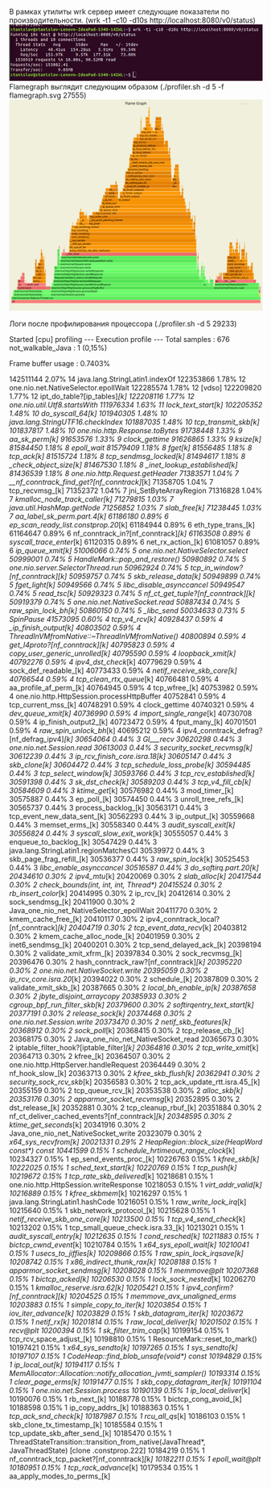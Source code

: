 В рамках утилиты wrk сервер имеет следующие показатели по производительности. (wrk -t1 -c10 -d10s http://localhost:8080/v0/status)
![alt text](wrk.png "wrk")
Flamegraph выглядит следующим образом (./profiler.sh -d 5 -f flamegraph.svg 27555)
![alt text](flamegraph.svg "flamegraph")

Логи после профилирования процессора (./profiler.sh -d 5 29233)

Started [cpu] profiling
--- Execution profile ---
Total samples       : 676
not_walkable_Java   : 1 (0,15%)

Frame buffer usage  : 0.7403%

142511144    2.07%       14  java.lang.StringLatin1.indexOf
   122353866    1.78%       12  one.nio.net.NativeSelector.epollWait
   122285574    1.78%       12  [vdso]
   122209820    1.77%       12  ipt_do_table?[ip_tables]_[k]
   122208116    1.77%       12  one.nio.util.Utf8.startsWith
   111976334    1.63%       11  __lock_text_start_[k]
   102205352    1.48%       10  do_syscall_64_[k]
   101940305    1.48%       10  java.lang.StringUTF16.checkIndex
   101887035    1.48%       10  __tcp_transmit_skb_[k]
   101837817    1.48%       10  one.nio.http.Response.toBytes
    91738448    1.33%        9  aa_sk_perm_[k]
    91653576    1.33%        9  clock_gettime
    91626865    1.33%        9  __ksize_[k]
    81584450    1.18%        8  epoll_wait
    81579409    1.18%        8  __fget_[k]
    81556485    1.18%        8  tcp_ack_[k]
    81515724    1.18%        8  tcp_sendmsg_locked_[k]
    81494617    1.18%        8  __check_object_size_[k]
    81467530    1.18%        8  __inet_lookup_established_[k]
    81436539    1.18%        8  one.nio.http.Request.getHeader
    71383571    1.04%        7  __nf_conntrack_find_get?[nf_conntrack]_[k]
    71358705    1.04%        7  tcp_recvmsg_[k]
    71352372    1.04%        7  jni_SetByteArrayRegion
    71316828    1.04%        7  __kmalloc_node_track_caller_[k]
    71279815    1.03%        7  java.util.HashMap.getNode
    71256852    1.03%        7  __slab_free_[k]
    71238445    1.03%        7  aa_label_sk_perm.part.4_[k]
    61186180    0.89%        6  ep_scan_ready_list.constprop.20_[k]
    61184944    0.89%        6  eth_type_trans_[k]
    61164647    0.89%        6  nf_conntrack_in?[nf_conntrack]_[k]
    61163508    0.89%        6  syscall_trace_enter_[k]
    61120315    0.89%        6  net_rx_action_[k]
    61081057    0.89%        6  __ip_queue_xmit_[k]
    51006066    0.74%        5  one.nio.net.NativeSelector.select
    50999001    0.74%        5  HandleMark::pop_and_restore()
    50980892    0.74%        5  one.nio.server.SelectorThread.run
    50962924    0.74%        5  tcp_in_window?[nf_conntrack]_[k]
    50959757    0.74%        5  skb_release_data_[k]
    50949899    0.74%        5  __fget_light_[k]
    50949566    0.74%        5  __libc_disable_asynccancel
    50949547    0.74%        5  read_tsc_[k]
    50929323    0.74%        5  nf_ct_get_tuple?[nf_conntrack]_[k]
    50919379    0.74%        5  one.nio.net.NativeSocket.read
    50887434    0.74%        5  _raw_spin_lock_bh_[k]
    50860150    0.74%        5  __libc_send
    50034633    0.73%        5  SpinPause
    41573095    0.60%        4  tcp_v4_rcv_[k]
    40928437    0.59%        4  __ip_finish_output_[k]
    40803502    0.59%        4  ThreadInVMfromNative::~ThreadInVMfromNative()
    40800894    0.59%        4  get_l4proto?[nf_conntrack]_[k]
    40795823    0.59%        4  copy_user_generic_unrolled_[k]
    40795590    0.59%        4  loopback_xmit_[k]
    40792276    0.59%        4  ipv4_dst_check_[k]
    40779629    0.59%        4  sock_def_readable_[k]
    40773433    0.59%        4  __netif_receive_skb_core_[k]
    40766544    0.59%        4  tcp_clean_rtx_queue_[k]
    40766481    0.59%        4  aa_profile_af_perm_[k]
    40764945    0.59%        4  tcp_wfree_[k]
    40753982    0.59%        4  one.nio.http.HttpSession.processHttpBuffer
    40752841    0.59%        4  tcp_current_mss_[k]
    40748291    0.59%        4  clock_gettime
    40740321    0.59%        4  __dev_queue_xmit_[k]
    40736990    0.59%        4  import_single_range_[k]
    40730708    0.59%        4  ip_finish_output2_[k]
    40723472    0.59%        4  fput_many_[k]
    40701501    0.59%        4  _raw_spin_unlock_bh_[k]
    40695212    0.59%        4  ipv4_conntrack_defrag?[nf_defrag_ipv4]_[k]
    30654064    0.44%        3  __GI___recv
    30620298    0.44%        3  one.nio.net.Session.read
    30613003    0.44%        3  security_socket_recvmsg_[k]
    30612239    0.44%        3  ip_rcv_finish_core.isra.18_[k]
    30605147    0.44%        3  __skb_clone_[k]
    30604472    0.44%        3  tcp_schedule_loss_probe_[k]
    30594485    0.44%        3  __tcp_select_window_[k]
    30593766    0.44%        3  tcp_rcv_established_[k]
    30591398    0.44%        3  __sk_dst_check_[k]
    30589203    0.44%        3  tcp_v4_fill_cb_[k]
    30584609    0.44%        3  ktime_get_[k]
    30576982    0.44%        3  mod_timer_[k]
    30575887    0.44%        3  ep_poll_[k]
    30574450    0.44%        3  unroll_tree_refs_[k]
    30565737    0.44%        3  process_backlog_[k]
    30563171    0.44%        3  tcp_event_new_data_sent_[k]
    30562293    0.44%        3  ip_output_[k]
    30559668    0.44%        3  memset_erms_[k]
    30558340    0.44%        3  __audit_syscall_exit_[k]
    30556824    0.44%        3  syscall_slow_exit_work_[k]
    30555057    0.44%        3  enqueue_to_backlog_[k]
    30547429    0.44%        3  java.lang.StringLatin1.regionMatchesCI
    30539972    0.44%        3  skb_page_frag_refill_[k]
    30536377    0.44%        3  _raw_spin_lock_[k]
    30525453    0.44%        3  __libc_enable_asynccancel
    30516587    0.44%        3  do_softirq.part.20_[k]
    20434610    0.30%        2  ipv4_mtu_[k]
    20420069    0.30%        2  __slab_alloc_[k]
    20417544    0.30%        2  check_bounds(int, int, int, Thread*)
    20415524    0.30%        2  rb_insert_color_[k]
    20414995    0.30%        2  ip_rcv_[k]
    20412614    0.30%        2  sock_sendmsg_[k]
    20411900    0.30%        2  Java_one_nio_net_NativeSelector_epollWait
    20411770    0.30%        2  kmem_cache_free_[k]
    20410117    0.30%        2  ipv4_conntrack_local?[nf_conntrack]_[k]
    20404719    0.30%        2  tcp_event_data_recv_[k]
    20403812    0.30%        2  kmem_cache_alloc_node_[k]
    20401959    0.30%        2  inet6_sendmsg_[k]
    20400201    0.30%        2  tcp_send_delayed_ack_[k]
    20398194    0.30%        2  validate_xmit_xfrm_[k]
    20397834    0.30%        2  sock_recvmsg_[k]
    20396476    0.30%        2  hash_conntrack_raw?[nf_conntrack]_[k]
    20395220    0.30%        2  one.nio.net.NativeSocket.write
    20395059    0.30%        2  ip_rcv_core.isra.20_[k]
    20394022    0.30%        2  schedule_[k]
    20387809    0.30%        2  validate_xmit_skb_[k]
    20387665    0.30%        2  __local_bh_enable_ip_[k]
    20387658    0.30%        2  jbyte_disjoint_arraycopy
    20385933    0.30%        2  __cgroup_bpf_run_filter_skb_[k]
    20379600    0.30%        2  __softirqentry_text_start_[k]
    20377191    0.30%        2  release_sock_[k]
    20374468    0.30%        2  one.nio.net.Session.write
    20373470    0.30%        2  netif_skb_features_[k]
    20368912    0.30%        2  sock_poll_[k]
    20368415    0.30%        2  tcp_release_cb_[k]
    20368175    0.30%        2  Java_one_nio_net_NativeSocket_read
    20365673    0.30%        2  iptable_filter_hook?[iptable_filter]_[k]
    20364816    0.30%        2  tcp_write_xmit_[k]
    20364713    0.30%        2  kfree_[k]
    20364507    0.30%        2  one.nio.http.HttpServer.handleRequest
    20364449    0.30%        2  nf_hook_slow_[k]
    20363713    0.30%        2  __kfree_skb_flush_[k]
    20362941    0.30%        2  security_sock_rcv_skb_[k]
    20356583    0.30%        2  tcp_ack_update_rtt.isra.45_[k]
    20355159    0.30%        2  tcp_queue_rcv_[k]
    20353538    0.30%        2  __alloc_skb_[k]
    20353176    0.30%        2  apparmor_socket_recvmsg_[k]
    20352895    0.30%        2  dst_release_[k]
    20352881    0.30%        2  tcp_cleanup_rbuf_[k]
    20351884    0.30%        2  nf_ct_deliver_cached_events?[nf_conntrack]_[k]
    20348595    0.30%        2  ktime_get_seconds_[k]
    20341916    0.30%        2  Java_one_nio_net_NativeSocket_write
    20323079    0.30%        2  __x64_sys_recvfrom_[k]
    20021331    0.29%        2  HeapRegion::block_size(HeapWord const*) const
    10441599    0.15%        1  schedule_hrtimeout_range_clock_[k]
    10234327    0.15%        1  ep_send_events_proc_[k]
    10226763    0.15%        1  __kfree_skb_[k]
    10222025    0.15%        1  __sched_text_start_[k]
    10220769    0.15%        1  tcp_push_[k]
    10219672    0.15%        1  tcp_rate_skb_delivered_[k]
    10218681    0.15%        1  one.nio.http.HttpSession.writeResponse
    10218053    0.15%        1  __virt_addr_valid_[k]
    10216889    0.15%        1  kfree_skbmem_[k]
    10216297    0.15%        1  java.lang.StringLatin1.hashCode
    10216051    0.15%        1  _raw_write_lock_irq_[k]
    10215640    0.15%        1  skb_network_protocol_[k]
    10215628    0.15%        1  __netif_receive_skb_one_core_[k]
    10213500    0.15%        1  tcp_v4_send_check_[k]
    10213202    0.15%        1  tcp_small_queue_check.isra.33_[k]
    10213021    0.15%        1  __audit_syscall_entry_[k]
    10212635    0.15%        1  _cond_resched_[k]
    10211883    0.15%        1  bictcp_cwnd_event_[k]
    10210784    0.15%        1  __x64_sys_epoll_wait_[k]
    10210041    0.15%        1  __usecs_to_jiffies_[k]
    10209866    0.15%        1  _raw_spin_lock_irqsave_[k]
    10208742    0.15%        1  __x86_indirect_thunk_rax_[k]
    10208188    0.15%        1  apparmor_socket_sendmsg_[k]
    10208028    0.15%        1  memmove@plt
    10207368    0.15%        1  bictcp_acked_[k]
    10206530    0.15%        1  lock_sock_nested_[k]
    10206270    0.15%        1  __kmalloc_reserve.isra.62_[k]
    10205421    0.15%        1  ipv4_confirm?[nf_conntrack]_[k]
    10204525    0.15%        1  __memmove_avx_unaligned_erms
    10203883    0.15%        1  simple_copy_to_iter_[k]
    10203854    0.15%        1  iov_iter_advance_[k]
    10203829    0.15%        1  __skb_datagram_iter_[k]
    10203672    0.15%        1  netif_rx_[k]
    10201814    0.15%        1  raw_local_deliver_[k]
    10201502    0.15%        1  recv@plt
    10200394    0.15%        1  sk_filter_trim_cap_[k]
    10199154    0.15%        1  tcp_rcv_space_adjust_[k]
    10198810    0.15%        1  ResourceMark::reset_to_mark()
    10197421    0.15%        1  __x64_sys_sendto_[k]
    10197265    0.15%        1  __sys_sendto_[k]
    10197107    0.15%        1  CodeHeap::find_blob_unsafe(void*) const
    10194829    0.15%        1  __ip_local_out_[k]
    10194117    0.15%        1  MemAllocator::Allocation::notify_allocation_jvmti_sampler()
    10193314    0.15%        1  clear_page_erms_[k]
    10191477    0.15%        1  skb_copy_datagram_iter_[k]
    10191104    0.15%        1  one.nio.net.Session.process
    10190139    0.15%        1  ip_local_deliver_[k]
    10190076    0.15%        1  rb_next_[k]
    10188778    0.15%        1  bictcp_cong_avoid_[k]
    10188598    0.15%        1  ip_copy_addrs_[k]
    10188363    0.15%        1  __tcp_ack_snd_check_[k]
    10187987    0.15%        1  rcu_all_qs_[k]
    10186103    0.15%        1  skb_clone_tx_timestamp_[k]
    10185584    0.15%        1  tcp_update_skb_after_send_[k]
    10185470    0.15%        1  ThreadStateTransition::transition_from_native(JavaThread*, JavaThreadState) [clone .constprop.222]
    10184219    0.15%        1  nf_conntrack_tcp_packet?[nf_conntrack]_[k]
    10182211    0.15%        1  epoll_wait@plt
    10180951    0.15%        1  tcp_rack_advance_[k]
    10179534    0.15%        1  aa_apply_modes_to_perms_[k]